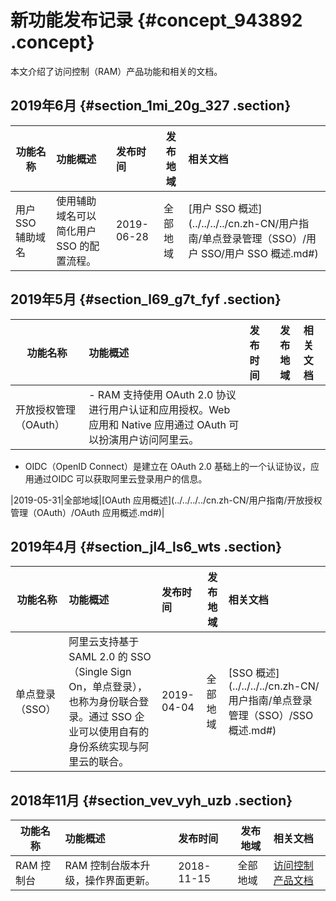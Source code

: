 # 新功能发布记录 {#concept_943892 .concept}

本文介绍了访问控制（RAM）产品功能和相关的文档。

## 2019年6月 {#section_1mi_20g_327 .section}

|功能名称|功能概述|发布时间|发布地域|相关文档|
|----|:---|:---|----|:---|
|用户 SSO 辅助域名|使用辅助域名可以简化用户 SSO 的配置流程。|2019-06-28|全部地域|[用户 SSO 概述](../../../../cn.zh-CN/用户指南/单点登录管理（SSO）/用户 SSO/用户 SSO 概述.md#)|

## 2019年5月 {#section_l69_g7t_fyf .section}

|功能名称|功能概述|发布时间|发布地域|相关文档|
|----|:---|:---|----|:---|
|开放授权管理（OAuth）| -   RAM 支持使用 OAuth 2.0 协议进行用户认证和应用授权。Web 应用和 Native 应用通过 OAuth 可以扮演用户访问阿里云。
-   OIDC（OpenID Connect）是建立在 OAuth 2.0 基础上的一个认证协议，应用通过OIDC 可以获取阿里云登录用户的信息。

 |2019-05-31|全部地域|[OAuth 应用概述](../../../../cn.zh-CN/用户指南/开放授权管理（OAuth）/OAuth 应用概述.md#)|

## 2019年4月 {#section_jl4_ls6_wts .section}

|功能名称|功能概述|发布时间|发布地域|相关文档|
|----|:---|:---|----|:---|
|单点登录（SSO）|阿里云支持基于 SAML 2.0 的 SSO（Single Sign On，单点登录），也称为身份联合登录。通过 SSO 企业可以使用自有的身份系统实现与阿里云的联合。|2019-04-04|全部地域|[SSO 概述](../../../../cn.zh-CN/用户指南/单点登录管理（SSO）/SSO 概述.md#)|

## 2018年11月 {#section_vev_vyh_uzb .section}

|功能名称|功能概述|发布时间|发布地域|相关文档|
|----|:---|:---|----|:---|
|RAM 控制台|RAM 控制台版本升级，操作界面更新。|2018-11-15|全部地域|[访问控制产品文档](https://www.alibabacloud.com/help/product/28625.htm)|


